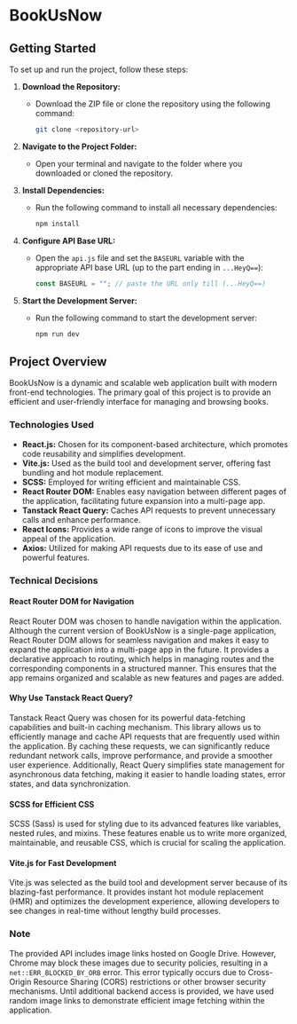 # BookUsNow

## Getting Started

To set up and run the project, follow these steps:

1. **Download the Repository:**
   - Download the ZIP file or clone the repository using the following command:
     ```sh
     git clone <repository-url>
     ```

2. **Navigate to the Project Folder:**
   - Open your terminal and navigate to the folder where you downloaded or cloned the repository.

3. **Install Dependencies:**
   - Run the following command to install all necessary dependencies:
     ```sh
     npm install
     ```

4. **Configure API Base URL:**
   - Open the `api.js` file and set the `BASEURL` variable with the appropriate API base URL (up to the part ending in `...HeyQ==`):
     ```js
     const BASEURL = ""; // paste the URL only till (...HeyQ==)
     ```

5. **Start the Development Server:**
   - Run the following command to start the development server:
     ```sh
     npm run dev
     ```

## Project Overview

BookUsNow is a dynamic and scalable web application built with modern front-end technologies. The primary goal of this project is to provide an efficient and user-friendly interface for managing and browsing books.

### Technologies Used

- **React.js:** Chosen for its component-based architecture, which promotes code reusability and simplifies development.
- **Vite.js:** Used as the build tool and development server, offering fast bundling and hot module replacement.
- **SCSS:** Employed for writing efficient and maintainable CSS.
- **React Router DOM:** Enables easy navigation between different pages of the application, facilitating future expansion into a multi-page app.
- **Tanstack React Query:** Caches API requests to prevent unnecessary calls and enhance performance.
- **React Icons:** Provides a wide range of icons to improve the visual appeal of the application.
- **Axios:** Utilized for making API requests due to its ease of use and powerful features.

### Technical Decisions

#### React Router DOM for Navigation

React Router DOM was chosen to handle navigation within the application. Although the current version of BookUsNow is a single-page application, React Router DOM allows for seamless navigation and makes it easy to expand the application into a multi-page app in the future. It provides a declarative approach to routing, which helps in managing routes and the corresponding components in a structured manner. This ensures that the app remains organized and scalable as new features and pages are added.




#### Why Use Tanstack React Query?

Tanstack React Query was chosen for its powerful data-fetching capabilities and built-in caching mechanism. This library allows us to efficiently manage and cache API requests that are frequently used within the application. By caching these requests, we can significantly reduce redundant network calls, improve performance, and provide a smoother user experience. Additionally, React Query simplifies state management for asynchronous data fetching, making it easier to handle loading states, error states, and data synchronization.

#### SCSS for Efficient CSS

SCSS (Sass) is used for styling due to its advanced features like variables, nested rules, and mixins. These features enable us to write more organized, maintainable, and reusable CSS, which is crucial for scaling the application.

#### Vite.js for Fast Development

Vite.js was selected as the build tool and development server because of its blazing-fast performance. It provides instant hot module replacement (HMR) and optimizes the development experience, allowing developers to see changes in real-time without lengthy build processes.

### Note

The provided API includes image links hosted on Google Drive. However, Chrome may block these images due to security policies, resulting in a `net::ERR_BLOCKED_BY_ORB` error. This error typically occurs due to Cross-Origin Resource Sharing (CORS) restrictions or other browser security mechanisms. Until additional backend access is provided, we have used random image links to demonstrate efficient image fetching within the application.

